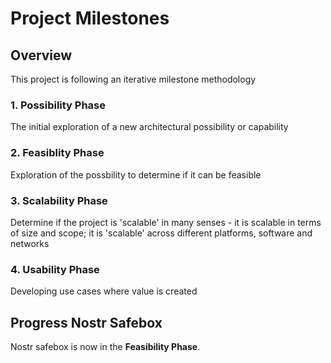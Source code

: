 # Project Milestones

## Overview
This project is following an iterative milestone methodology
### 1. Possibility Phase
The initial exploration of a new architectural possibility or capability

### 2. Feasiblity Phase
Exploration of the possbility to determine if it can be feasible

### 3. Scalability Phase
Determine if the project is 'scalable' in many senses - it is scalable in terms of size and scope; it is 'scalable' across different platforms, software and networks

### 4. Usability Phase
Developing use cases where value is created


## Progress Nostr Safebox 
Nostr safebox is now in the **Feasibility Phase**.

